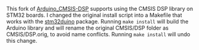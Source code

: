 This fork of [Arduino\_CMSIS-DSP](https://github.com/arduino-libraries/Arduino_CMSIS-DSP)
supports using the CMSIS DSP library on STM32 boards.   I changed the original
install script into a Makefile that works with the 
[stm32duino](https://github.com/stm32duino/Arduino_Core_STM32) package. Running
<code>make install</code> will build the Arduino library and will rename
the original CMSIS/DSP folder as CMSIS/DSP.orig, to avoid 
name conflicts.  Running <code>make install</code>  will undo this change.
